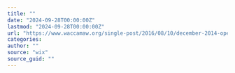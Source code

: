 ```yaml
---
title: ""
date: "2024-09-28T00:00:00Z"
lastmod: "2024-09-28T00:00:00Z"
url: "https://www.waccamaw.org/single-post/2016/08/10/december-2014-open-meeting-summary-12052014"
categories:
author: ""
source: "wix"
source_guid: ""
---
```




